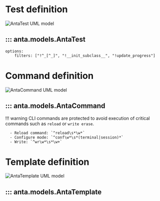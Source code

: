 <!--
  ~ Copyright (c) 2023-2025 Arista Networks, Inc.
  ~ Use of this source code is governed by the Apache License 2.0
  ~ that can be found in the LICENSE file.
  -->

# Test definition

![AntaTest UML model](../imgs/uml/anta.models.AntaTest.jpeg)

## ::: anta.models.AntaTest

    options:
        filters: ["!^_[^_]", "!__init_subclass__", "!update_progress"]

# Command definition

![AntaCommand UML model](../imgs/uml/anta.models.AntaCommand.jpeg)

## ::: anta.models.AntaCommand

!!! warning
    CLI commands are protected to avoid execution of critical commands such as `reload` or `write erase`.

      - Reload command: `^reload\s*\w*`
      - Configure mode: `^conf\w*\s*(terminal|session)*`
      - Write: `^wr\w*\s*\w+`

# Template definition

![AntaTemplate UML model](../imgs/uml/anta.models.AntaTemplate.jpeg)

## ::: anta.models.AntaTemplate

